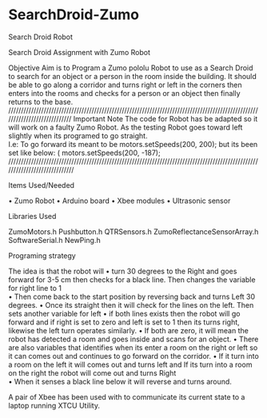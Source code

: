 # SearchDroid-Zumo
Search Droid Robot

Search Droid Assignment with Zumo Robot

Objective 
 Aim is to Program a Zumo pololu Robot to use as a Search Droid to search for an object or a person in the room inside the building. It should be able to go along a corridor and turns right or left in the corners then enters into the rooms and checks for a person or an object then finally returns to the base.
////////////////////////////////////////////////////////////////////////////////////////////////////////////////////////////
Important Note
The code for Robot has be adapted so it will work on a faulty Zumo Robot. As the testing Robot goes toward left slightly when its programed to go straight.  
I.e:   To go forward its meant to be  motors.setSpeeds(200, 200);  but its been set like below:
(  motors.setSpeeds(200, -187);
/////////////////////////////////////////////////////////////////////////////////////////////////////////////////////////////


Items Used/Needed

•	Zumo Robot
•	Arduino board
•	Xbee modules 
•	Ultrasonic sensor 


Libraries Used

ZumoMotors.h
Pushbutton.h
QTRSensors.h
ZumoReflectanceSensorArray.h
SoftwareSerial.h
NewPing.h


Programing strategy 

The idea is that the robot will 
•	turn 30 degrees to the Right and goes forward for 3-5 cm then checks for a black line. Then changes the variable for right line to 1  
•	Then come back to the start position by reversing back and turns Left 30 degrees.
•	Once its straight then it will check for the lines on the left. Then sets another variable for left 
•	if both lines exists then the robot will go forward and if right is set to zero and left is set to 1 then its turns right, likewise the left turn operates similarly.
•	If both are zero, it will mean the robot has detected a room and goes inside and scans for an object.
•	There are also variables that identifies when its enter a room on the right or left so it can comes out and continues to go forward on the corridor.
•	If it turn into a room on the left it will comes out  and turns left and If its turn into a room on the right  the robot  will come out  and turns Right  
•	When it senses a black line below it will reverse and turns around. 

A pair of Xbee has been used with to communicate its current state to a laptop running XTCU Utility.


